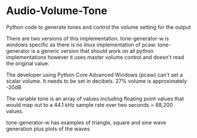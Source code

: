# Audio-Volume-Tone
Python code to generate tones and control the volume setting for the output

There are two versions of this implementation. tone-generator-w is windows specific as there is no linux implementation of pcaw. tone-generator is a generic version that should work on all python implementations however it uses master volume control and doesn't read the original value.

The developer using Python Core Advanced Windows (pcaw) can't set a scalar volume. It needs to be set in decibels. 27% volume is approximately -20dB

The variable tone is an array of values including floating point values that would map out to a 44.1 kHz sample rate over two seconds = 88,200 values. 

tone-generator-w has examples of triangle, square and sine wave generation plus plots of the waves
